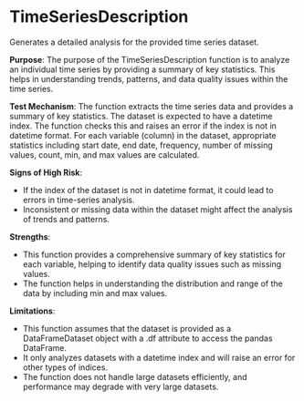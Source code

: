 # TimeSeriesDescription

Generates a detailed analysis for the provided time series dataset.

**Purpose**: The purpose of the TimeSeriesDescription function is to analyze an individual time series
by providing a summary of key statistics. This helps in understanding trends, patterns, and data quality issues
within the time series.

**Test Mechanism**: The function extracts the time series data and provides a summary of key statistics.
The dataset is expected to have a datetime index. The function checks this and raises an error if the index is
not in datetime format. For each variable (column) in the dataset, appropriate statistics including start date,
end date, frequency, number of missing values, count, min, and max values are calculated.

**Signs of High Risk**:
- If the index of the dataset is not in datetime format, it could lead to errors in time-series analysis.
- Inconsistent or missing data within the dataset might affect the analysis of trends and patterns.

**Strengths**:
- This function provides a comprehensive summary of key statistics for each variable, helping to identify data quality
issues such as missing values.
- The function helps in understanding the distribution and range of the data by including min and max values.

**Limitations**:
- This function assumes that the dataset is provided as a DataFrameDataset object with a .df attribute to access
the pandas DataFrame.
- It only analyzes datasets with a datetime index and will raise an error for other types of indices.
- The function does not handle large datasets efficiently, and performance may degrade with very large datasets.